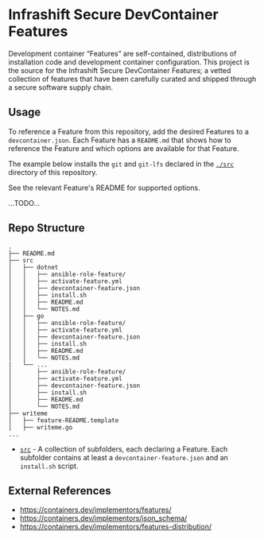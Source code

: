 # Infrashift Secure DevContainer Features

<!-- 
<table style="width: 100%; border-style: none;"><tr>
<td style="width: 140px; text-align: center;"><a href="https://github.com/devcontainers"><img width="128px" src="https://raw.githubusercontent.com/microsoft/fluentui-system-icons/78c9587b995299d5bfc007a0077773556ecb0994/assets/Cube/SVG/ic_fluent_cube_32_filled.svg" alt="devcontainers organization logo"/></a></td>
<td>
<strong>Development Container 'Features'</strong><br />
<i>A set of simple and reusable Features. Quickly add a language/tool/CLI to a development container.
</td>
</tr></table>
-->

Development container “Features” are self-contained, distributions of installation code and development container configuration. This project is the source for the Infrashift Secure DevContainer Features; a vetted collection of features that have been carefully curated and shipped through a secure software supply chain. 

## Usage

To reference a Feature from this repository, add the desired Features to a `devcontainer.json`. Each Feature has a `README.md` that shows how to reference the Feature and which options are available for that Feature.

The example below installs the `git` and `git-lfs` declared in the [`./src`](./src) directory of this
repository.

See the relevant Feature's README for supported options.

...TODO...
<!--
```jsonc
"name": "my-project-devcontainer",
"image": "mcr.microsoft.com/devcontainers/base:ubuntu",  // Any generic, debian-based image.
"features": {
    "ghcr.io/devcontainers/features/go:1": {
        "version": "1.18"
    },
    "ghcr.io/devcontainers/features/docker-in-docker:1": {
        "version": "latest",
        "moby": true
    }
}
```

The `:latest` version annotation is added implicitly if omitted. To pin to a specific package version
([example](https://github.com/devcontainers/features/pkgs/container/features/go/versions)), append it to the end of the
Feature. Features follow semantic versioning conventions, so you can pin to a major version `:1`, minor version `:1.0`, or patch version `:1.0.0` by specifying the appropriate label.

```jsonc
"features": {
    "ghcr.io/devcontainers/features/go:1.0.0": {
        "version": "1.18"
    }
}
```
-->

## Repo Structure

```
.
├── README.md
├── src
│   ├── dotnet
│   │   ├── ansible-role-feature/
│   │   ├── activate-feature.yml
│   │   ├── devcontainer-feature.json
│   │   ├── install.sh
│   │   ├── README.md
│   │   └── NOTES.md
│   ├── go
│   │   ├── ansible-role-feature/
│   │   ├── activate-feature.yml
│   │   ├── devcontainer-feature.json
│   │   ├── install.sh
│   │   ├── README.md
│   │   └── NOTES.md
|   └── ...
│       ├── ansible-role-feature/
│       ├── activate-feature.yml
│       ├── devcontainer-feature.json
│       ├── install.sh
│       ├── README.md
│       └── NOTES.md
├── writeme
│   ├── feature-README.template
│   ├── writeme.go
...
```

-   [`src`](src) - A collection of subfolders, each declaring a Feature. Each subfolder contains at least a
    `devcontainer-feature.json` and an `install.sh` script.

<!--
## Contributions

### Creating your own collection of Features

The [Feature distribution specification](https://containers.dev/implementors/features-distribution/) outlines a pattern for community members and organizations to self-author Features in repositories they control.


A template repo [`securedevcontainers/feature-template`](https://github.com/infrashift/feature-template) and [GitHub Action](https://github.com/infrashift/feature-action) are available to help bootstrap self-authored Features.

We are eager to hear your feedback on self-authoring!  Please provide comments and feedback on [spec issue #70](https://github.com/devcontainers/spec/issues/70).

### Contributing to this repository

This repository will accept improvement and bug fix contributions related to the
[current set of maintained Features](./src).
-->

## External References

* https://containers.dev/implementors/features/
* https://containers.dev/implementors/json_schema/
* https://containers.dev/implementors/features-distribution/
